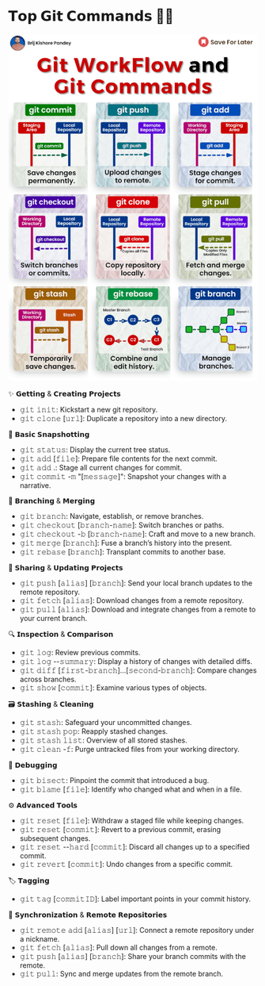 # 𝗧𝗼𝗽 𝗚𝗶𝘁 𝗖𝗼𝗺𝗺𝗮𝗻𝗱𝘀 👨‍💻

![Banner](../images/gitcommands.gif)

✨ 𝗚𝗲𝘁𝘁𝗶𝗻𝗴 & 𝗖𝗿𝗲𝗮𝘁𝗶𝗻𝗴 𝗣𝗿𝗼𝗷𝗲𝗰𝘁𝘀
- 𝚐𝚒𝚝 𝚒𝚗𝚒𝚝: Kickstart a new git repository.
- 𝚐𝚒𝚝 𝚌𝚕𝚘𝚗𝚎 [𝚞𝚛𝚕]: Duplicate a repository into a new directory.

📸 𝗕𝗮𝘀𝗶𝗰 𝗦𝗻𝗮𝗽𝘀𝗵𝗼𝘁𝘁𝗶𝗻𝗴
- 𝚐𝚒𝚝 𝚜𝚝𝚊𝚝𝚞𝚜: Display the current tree status.
- 𝚐𝚒𝚝 𝚊𝚍𝚍 [𝚏𝚒𝚕𝚎]: Prepare file contents for the next commit.
- 𝚐𝚒𝚝 𝚊𝚍𝚍 .: Stage all current changes for commit.
- 𝚐𝚒𝚝 𝚌𝚘𝚖𝚖𝚒𝚝 -𝚖 "[𝚖𝚎𝚜𝚜𝚊𝚐𝚎]": Snapshot your changes with a narrative.

🌿 𝗕𝗿𝗮𝗻𝗰𝗵𝗶𝗻𝗴 & 𝗠𝗲𝗿𝗴𝗶𝗻𝗴
- 𝚐𝚒𝚝 𝚋𝚛𝚊𝚗𝚌𝚑: Navigate, establish, or remove branches.
- 𝚐𝚒𝚝 𝚌𝚑𝚎𝚌𝚔𝚘𝚞𝚝 [𝚋𝚛𝚊𝚗𝚌𝚑-𝚗𝚊𝚖𝚎]: Switch branches or paths.
- 𝚐𝚒𝚝 𝚌𝚑𝚎𝚌𝚔𝚘𝚞𝚝 -𝚋 [𝚋𝚛𝚊𝚗𝚌𝚑-𝚗𝚊𝚖𝚎]: Craft and move to a new branch.
- 𝚐𝚒𝚝 𝚖𝚎𝚛𝚐𝚎 [𝚋𝚛𝚊𝚗𝚌𝚑]: Fuse a branch’s history into the present.
- 𝚐𝚒𝚝 𝚛𝚎𝚋𝚊𝚜𝚎 [𝚋𝚛𝚊𝚗𝚌𝚑]: Transplant commits to another base.

🔄 𝗦𝗵𝗮𝗿𝗶𝗻𝗴 & 𝗨𝗽𝗱𝗮𝘁𝗶𝗻𝗴 𝗣𝗿𝗼𝗷𝗲𝗰𝘁𝘀
- 𝚐𝚒𝚝 𝚙𝚞𝚜𝚑 [𝚊𝚕𝚒𝚊𝚜] [𝚋𝚛𝚊𝚗𝚌𝚑]: Send your local branch updates to the remote repository.
- 𝚐𝚒𝚝 𝚏𝚎𝚝𝚌𝚑 [𝚊𝚕𝚒𝚊𝚜]: Download changes from a remote repository.
- 𝚐𝚒𝚝 𝚙𝚞𝚕𝚕 [𝚊𝚕𝚒𝚊𝚜]: Download and integrate changes from a remote to your current branch.

🔍 𝗜𝗻𝘀𝗽𝗲𝗰𝘁𝗶𝗼𝗻 & 𝗖𝗼𝗺𝗽𝗮𝗿𝗶𝘀𝗼𝗻
- 𝚐𝚒𝚝 𝚕𝚘𝚐: Review previous commits.
- 𝚐𝚒𝚝 𝚕𝚘𝚐 --𝚜𝚞𝚖𝚖𝚊𝚛𝚢: Display a history of changes with detailed diffs.
- 𝚐𝚒𝚝 𝚍𝚒𝚏𝚏 [𝚏𝚒𝚛𝚜𝚝-𝚋𝚛𝚊𝚗𝚌𝚑]...[𝚜𝚎𝚌𝚘𝚗𝚍-𝚋𝚛𝚊𝚗𝚌𝚑]: Compare changes across branches.
- 𝚐𝚒𝚝 𝚜𝚑𝚘𝚠 [𝚌𝚘𝚖𝚖𝚒𝚝]: Examine various types of objects.

🗃️ 𝗦𝘁𝗮𝘀𝗵𝗶𝗻𝗴 & 𝗖𝗹𝗲𝗮𝗻𝗶𝗻𝗴
- 𝚐𝚒𝚝 𝚜𝚝𝚊𝚜𝚑: Safeguard your uncommitted changes.
- 𝚐𝚒𝚝 𝚜𝚝𝚊𝚜𝚑 𝚙𝚘𝚙: Reapply stashed changes.
- 𝚐𝚒𝚝 𝚜𝚝𝚊𝚜𝚑 𝚕𝚒𝚜𝚝: Overview of all stored stashes.
- 𝚐𝚒𝚝 𝚌𝚕𝚎𝚊𝚗 -𝚏: Purge untracked files from your working directory.

🐞 𝗗𝗲𝗯𝘂𝗴𝗴𝗶𝗻𝗴
- 𝚐𝚒𝚝 𝚋𝚒𝚜𝚎𝚌𝚝: Pinpoint the commit that introduced a bug.
- 𝚐𝚒𝚝 𝚋𝚕𝚊𝚖𝚎 [𝚏𝚒𝚕𝚎]: Identify who changed what and when in a file.

⚙️ 𝗔𝗱𝘃𝗮𝗻𝗰𝗲𝗱 𝗧𝗼𝗼𝗹𝘀
- 𝚐𝚒𝚝 𝚛𝚎𝚜𝚎𝚝 [𝚏𝚒𝚕𝚎]: Withdraw a staged file while keeping changes.
- 𝚐𝚒𝚝 𝚛𝚎𝚜𝚎𝚝 [𝚌𝚘𝚖𝚖𝚒𝚝]: Revert to a previous commit, erasing subsequent changes.
- 𝚐𝚒𝚝 𝚛𝚎𝚜𝚎𝚝 --𝚑𝚊𝚛𝚍 [𝚌𝚘𝚖𝚖𝚒𝚝]: Discard all changes up to a specified commit.
- 𝚐𝚒𝚝 𝚛𝚎𝚟𝚎𝚛𝚝 [𝚌𝚘𝚖𝚖𝚒𝚝]: Undo changes from a specific commit.

🏷️ 𝗧𝗮𝗴𝗴𝗶𝗻𝗴
- 𝚐𝚒𝚝 𝚝𝚊𝚐 [𝚌𝚘𝚖𝚖𝚒𝚝𝙸𝙳]: Label important points in your commit history.

🔄 𝗦𝘆𝗻𝗰𝗵𝗿𝗼𝗻𝗶𝘇𝗮𝘁𝗶𝗼𝗻 & 𝗥𝗲𝗺𝗼𝘁𝗲 𝗥𝗲𝗽𝗼𝘀𝗶𝘁𝗼𝗿𝗶𝗲𝘀
- 𝚐𝚒𝚝 𝚛𝚎𝚖𝚘𝚝𝚎 𝚊𝚍𝚍 [𝚊𝚕𝚒𝚊𝚜] [𝚞𝚛𝚕]: Connect a remote repository under a nickname.
- 𝚐𝚒𝚝 𝚏𝚎𝚝𝚌𝚑 [𝚊𝚕𝚒𝚊𝚜]: Pull down all changes from a remote.
- 𝚐𝚒𝚝 𝚙𝚞𝚜𝚑 [𝚊𝚕𝚒𝚊𝚜] [𝚋𝚛𝚊𝚗𝚌𝚑]: Share your branch commits with the remote.
- 𝚐𝚒𝚝 𝚙𝚞𝚕𝚕: Sync and merge updates from the remote branch.